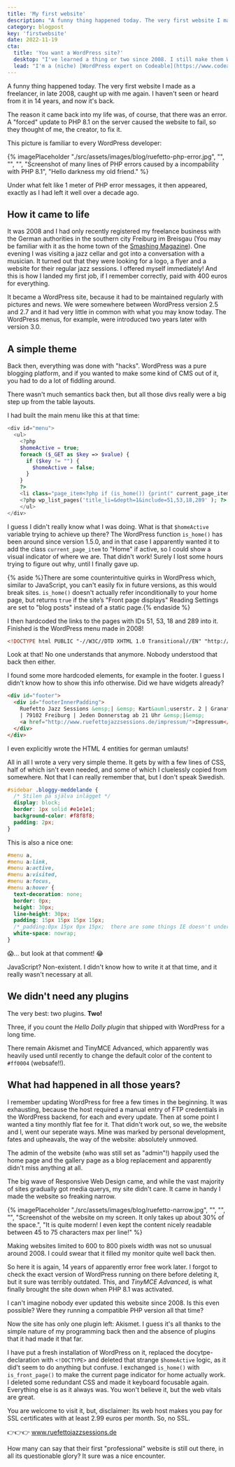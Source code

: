 ```yaml
---
title: 'My first website'
description: "A funny thing happened today. The very first website I made as a freelancer, in late 2008, caught up with me again. I haven't seen or heard from it in 14 years, and now it's back."
category: blogpost
key: 'firstwebsite'
date: 2022-11-19
cta:
  title: 'You want a WordPress site?'
  desktop: "I've learned a thing or two since 2008. I still make them WordPress sites quite simple and long-lasting though."
  lead: "I'm a (niche) [WordPress expert on Codeable](https://www.codeable.io/developers/lene-saile/). If you want a custom made, secure and performant WordPress site, consider working with me."
---
```


A funny thing happened today. The very first website I made as a freelancer, in late 2008, caught up with me again. I haven't seen or heard from it in 14 years, and now it's back.

The reason it came back into my life was, of course, that there was an error. A "forced" update to PHP 8.1 on the server caused the website to fail, so they thought of me, the creator, to fix it.

This picture is familiar to every WordPress developer:

{% imagePlaceholder "./src/assets/images/blog/ruefetto-php-error.jpg", "", "", "", "Screenshot of many lines of PHP errors caused by a incompability with PHP 8.1", "Hello darkness my old friend." %}

Under what felt like 1 meter of PHP error messages, it then appeared, exactly as I had left it well over a decade ago.

## How it came to life

It was 2008 and I had only recently registered my freelance business with the German authorities in the southern city Freiburg im Breisgau (You may be familiar with it as the home town of the [Smashing Magazine](https://www.smashingmagazine.com/)). One evening I was visiting a jazz cellar and got into a conversation with a musician. It turned out that they were looking for a logo, a flyer and a website for their regular jazz sessions. I offered myself immediately! And this is how I landed my first job, if I remember correctly, paid with 400 euros for everything.

It became a WordPress site, because it had to be maintained regularly with pictures and news. We were somewhere between WordPress version 2.5 and 2.7 and it had very little in common with what you may know today. The WordPress menus, for example, were introduced two years later with version 3.0.

## A simple theme

Back then, everything was done with "hacks". WordPress was a pure blogging platform, and if you wanted to make some kind of CMS out of it, you had to do a lot of fiddling around.

There wasn't much semantics back then, but all those divs really were a big step up from the table layouts.

I had built the main menu like this at that time:

```php
<div id="menu">
  <ul>
    <?php
    $homeActive = true;
    foreach ($_GET as $key => $value) {
      if ($key != "") {
        $homeActive = false;
      }
    }
    ?>
    <li class="page_item<?php if (is_home()) {print(" current_page_item");} ?>"><a href="<?php echo get_option('home'); ?>" title="Home" id="subitemmenu0">Home</a></li>
    <?php wp_list_pages('title_li=&depth=1&include=51,53,18,289' ); ?>
    </ul>
</div>
```

I guess I didn't really know what I was doing. What is that `$homeActive` variable trying to achieve up there?
The WordPress function `is_home()` has been around since version 1.5.0, and in that case I apparently wanted it to add the class `current_page_item` to "Home" if active, so I could show a visual indicator of where we are. That didn't work! Surely I lost some hours trying to figure out why, until I finally gave up.

{% aside %}There are some counterintuitive quirks in WordPress which, similar to JavaScript, you can't easily fix in future versions, as this would break sites. `is_home()` doesn't actually refer inconditionally to your home page, but returns `true` if the site’s "Front page displays" Reading Settings are set to "blog posts" instead of a static page.{% endaside %}

I then hardcoded the links to the pages with IDs 51, 53, 18 and 289 into it.
Finished is the WordPress menu made in 2008!

```html
<!DOCTYPE html PUBLIC "-//W3C//DTD XHTML 1.0 Transitional//EN" "http://www.w3.org/TR/xhtml1/DTD/xhtml1-transitional.dtd">
```

Look at that! No one understands that anymore. Nobody understood that back then either.

I found some more hardcoded elements, for example in the footer. I guess I didn't know how to show this info otherwise. Did we have widgets already?

```html
<div id="footer">
  <div id="footerInnerPadding">
    Ruefetto Jazz Sessions &emsp;| &emsp; Kart&auml;userstr. 2 | Granatg&auml;&szlig;le 3
    | 79102 Freiburg | Jeden Donnerstag ab 21 Uhr &emsp;|&emsp;
    <a href="http://www.ruefettojazzsessions.de/impressum/">Impressum</a>
  </div>
</div>
```

I even explicitly wrote the HTML 4 entities for german umlauts!

All in all I wrote a very very simple theme. It gets by with a few lines of CSS, half of which isn't even needed, and some of which I cluelessly copied from somewhere. Not that I can really remember that, but I don't speak Swedish.

```css
#sidebar .bloggy-meddelande {
  /* Stilen på själva inlägget */
  display: block;
  border: 1px solid #e1e1e1;
  background-color: #f8f8f8;
  padding: 2px;
}
```

This is also a nice one:

```css
#menu a,
#menu a:link,
#menu a:active,
#menu a:visited,
#menu a:focus,
#menu a:hover {
  text-decoration: none;
  border: 0px;
  height: 30px;
  line-height: 30px;
  padding: 15px 15px 15px 15px;
  /*_padding:0px 15px 0px 15px;  there are some things IE doesn't understand about padding */
  white-space: nowrap;
}
```

😱... but look at that comment! 😂

JavaScript? Non-existent. I didn't know how to write it at that time, and it really wasn't necessary at all.

## We didn't need any plugins

The very best: two plugins. **Two!**

Three, if you count the _Hello Dolly plugin_ that shipped with WordPress for a long time.

There remain Akismet and TinyMCE Advanced, which apparently was heavily used until recently to change the default color of the content to `#ff0004` (websafe!!).

## What had happened in all those years?

I remember updating WordPress for free a few times in the beginning. It was exhausting, because the host required a manual entry of FTP credentials in the WordPress backend, for each and every update. Then at some point I wanted a tiny monthly flat fee for it. That didn't work out, so we, the website and I, went our seperate ways. Mine was marked by personal development, fates and upheavals, the way of the website: absolutely unmoved.

The admin of the website (who was still set as "admin"!) happily used the home page and the gallery page as a blog replacement and apparently didn't miss anything at all.

The big wave of Responsive Web Design came, and while the vast majority of sites gradually got media querys, my site didn't care. It came in handy I made the website so freaking narrow.

{% imagePlaceholder "./src/assets/images/blog/ruefetto-narrow.jpg", "", "", "", "Screenshot of the website on my screen. It only takes up about 30% of the space.", "It is quite modern! I even kept the content nicely readable between 45 to 75 characters max per line!" %}

Making websites limited to 600 to 800 pixels width was not so unusual around 2008. I could swear that it filled my monitor quite well back then.

So here it is again, 14 years of apparently error free work later. I forgot to check the exact version of WordPress running on there before deleting it, but it sure was terribly outdated. This, and _TinyMCE Advanced_, is what finally brought the site down when PHP 8.1 was activated.

I can't imagine nobody ever updated this website since 2008. Is this even possible? Were they running a compatible PHP version all that time?

Now the site has only one plugin left: Akismet. I guess it's all thanks to the simple nature of my programming back then and the absence of plugins that it had made it that far.

I have put a fresh installation of WordPress on it, replaced the docytpe-declaration with `<!DOCTYPE>` and deleted that strange `$homeActive` logic, as it did't seem to do anything but confuse. I exchanged `is_home()` with `is_front_page()` to make the current page indicator for home actually work. I deleted some redundant CSS and made it keyboard focusable again.
Everything else is as it always was. You won't believe it, but the web vitals are great.

You are welcome to visit it, but, disclaimer: Its web host makes you pay for SSL certificates with at least 2.99 euros per month. So, no SSL.

👉👉👉 www.ruefettojazzsessions.de

How many can say that their first "professional" website is still out there, in all its questionable glory? It sure was a nice encounter.
